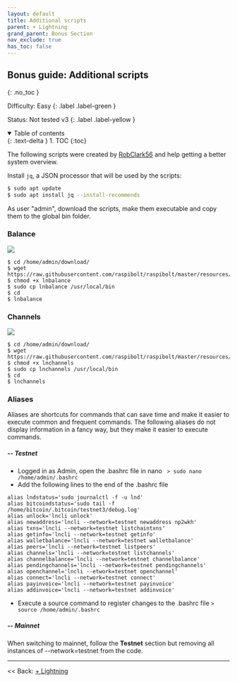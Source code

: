 ```yaml
---
layout: default
title: Additional scripts
parent: + Lightning
grand_parent: Bonus Section
nav_exclude: true
has_toc: false
---
```


## Bonus guide: Additional scripts
{: .no_toc }

Difficulty: Easy
{: .label .label-green }

Status: Not tested v3
{: .label .label-yellow }

<details open markdown="block">
  <summary>
    Table of contents
  </summary>
  {: .text-delta }
1. TOC
{:toc}
</details>

The following scripts were created by [RobClark56](https://github.com/robclark56) and help getting a better system overview.

Install `jq`, a JSON processor that will be used by the scripts:

  ```sh
  $ sudo apt update
  $ sudo apt install jq --install-recommends
  ```

As user "admin", download the scripts, make them executable and copy them to the global bin folder.

### Balance

![](images/60_balance.png)

```
$ cd /home/admin/download/
$ wget https://raw.githubusercontent.com/raspibolt/raspibolt/master/resources/lnbalance
$ chmod +x lnbalance
$ sudo cp lnbalance /usr/local/bin
$ cd
$ lnbalance
```


### Channels

![](images/60_channels.png)

```
$ cd /home/admin/download/
$ wget https://raw.githubusercontent.com/raspibolt/raspibolt/master/resources/lnchannels
$ chmod +x lnchannels
$ sudo cp lnchannels /usr/local/bin
$ cd
$ lnchannels
```

### Aliases
Aliases are shortcuts for commands that can save time and make it easier to execute common and frequent commands. The following aliases do not display information in a fancy way, but they make it easier to execute commands.

##### -- Testnet
* Logged in as Admin, open the .bashrc file in nano
``` > sudo nano /home/admin/.bashrc```
* Add the following lines to the end of the .bashrc file
```
alias lndstatus='sudo journalctl -f -u lnd'
alias bitcoindstatus='sudo tail -f /home/bitcoin/.bitcoin/testnet3/debug.log'
alias unlock='lncli unlock'
alias newaddress='lncli --network=testnet newaddress np2wkh'
alias txns='lncli --network=testnet listchaintxns'
alias getinfo='lncli --network=testnet getinfo'
alias walletbalance='lncli --network=testnet walletbalance'
alias peers='lncli --network=testnet listpeers'
alias channels='lncli --network=testnet listchannels'
alias channelbalance='lncli --network=testnet channelbalance'
alias pendingchannels='lncli --network=testnet pendingchannels'
alias openchannel='lncli --etwork=testnet openchannel'
alias connect='lncli --network=testnet connect'
alias payinvoice='lncli --network=testnet payinvoice'
alias addinvoice='lncli --network=testnet addinvoice'
```
* Execute a source command to register changes to the .bashrc file
``` > source /home/admin/.bashrc ```

##### -- Mainnet
When switching to mainnet, follow the **Testnet** section but removing all instances of --network=testnet from the code.

------

<< Back: [+ Lightning](index.md)
